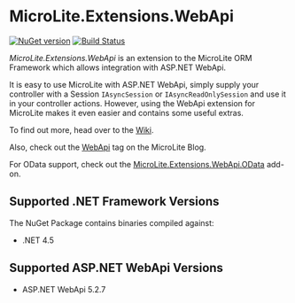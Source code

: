 MicroLite.Extensions.WebApi
===========================

[![NuGet version](https://badge.fury.io/nu/MicroLite.Extensions.WebApi.svg)](http://badge.fury.io/nu/MicroLite.Extensions.WebApi) [![Build Status](https://trevorpilley.visualstudio.com/_apis/public/build/definitions/4cf9ae80-460f-4dc8-a6fd-815e9e58ad35/2/badge)](https://trevorpilley.visualstudio.com/MicroLite.Extensions.WebApi)

_MicroLite.Extensions.WebApi_ is an extension to the MicroLite ORM Framework which allows integration with ASP.NET WebApi.

It is easy to use MicroLite with ASP.NET WebApi, simply supply your controller with a Session `IAsyncSession` or `IAsyncReadOnlySession` and use it in your controller actions. However, using the WebApi extension for MicroLite makes it even easier and contains some useful extras.

To find out more, head over to the [Wiki](https://github.com/TrevorPilley/MicroLite.Extensions.WebApi/wiki).

Also, check out the [WebApi](http://microliteorm.wordpress.com/tag/WebApi/) tag on the MicroLite Blog.

For OData support, check out the [MicroLite.Extensions.WebApi.OData](https://github.com/TrevorPilley/MicroLite.Extensions.WebApi.OData) add-on.

## Supported .NET Framework Versions

The NuGet Package contains binaries compiled against:

* .NET 4.5

## Supported ASP.NET WebApi Versions

* ASP.NET WebApi 5.2.7
